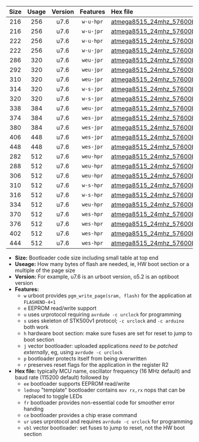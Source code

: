 |Size|Usage|Version|Features|Hex file|
|:-:|:-:|:-:|:-:|:--|
|216|256|u7.6|`w-u-hpr`|[atmega8515_24mhz_57600bps_ur.hex](https://raw.githubusercontent.com/stefanrueger/urboot/main/bootloaders/atmega8515/fcpu_24mhz/57600_bps/atmega8515_24mhz_57600bps_ur.hex)|
|216|256|u7.6|`w-u-jpr`|[atmega8515_24mhz_57600bps_ur_vbl.hex](https://raw.githubusercontent.com/stefanrueger/urboot/main/bootloaders/atmega8515/fcpu_24mhz/57600_bps/atmega8515_24mhz_57600bps_ur_vbl.hex)|
|222|256|u7.6|`w-u-hpr`|[atmega8515_24mhz_57600bps_lednop_ur.hex](https://raw.githubusercontent.com/stefanrueger/urboot/main/bootloaders/atmega8515/fcpu_24mhz/57600_bps/atmega8515_24mhz_57600bps_lednop_ur.hex)|
|222|256|u7.6|`w-u-jpr`|[atmega8515_24mhz_57600bps_lednop_ur_vbl.hex](https://raw.githubusercontent.com/stefanrueger/urboot/main/bootloaders/atmega8515/fcpu_24mhz/57600_bps/atmega8515_24mhz_57600bps_lednop_ur_vbl.hex)|
|286|320|u7.6|`weu-jpr`|[atmega8515_24mhz_57600bps_ee_ur_vbl.hex](https://raw.githubusercontent.com/stefanrueger/urboot/main/bootloaders/atmega8515/fcpu_24mhz/57600_bps/atmega8515_24mhz_57600bps_ee_ur_vbl.hex)|
|292|320|u7.6|`weu-jpr`|[atmega8515_24mhz_57600bps_ee_lednop_ur_vbl.hex](https://raw.githubusercontent.com/stefanrueger/urboot/main/bootloaders/atmega8515/fcpu_24mhz/57600_bps/atmega8515_24mhz_57600bps_ee_lednop_ur_vbl.hex)|
|310|320|u7.6|`weu-jpr`|[atmega8515_24mhz_57600bps_ee_lednop_fr_ur_vbl.hex](https://raw.githubusercontent.com/stefanrueger/urboot/main/bootloaders/atmega8515/fcpu_24mhz/57600_bps/atmega8515_24mhz_57600bps_ee_lednop_fr_ur_vbl.hex)|
|314|320|u7.6|`w-s-jpr`|[atmega8515_24mhz_57600bps_vbl.hex](https://raw.githubusercontent.com/stefanrueger/urboot/main/bootloaders/atmega8515/fcpu_24mhz/57600_bps/atmega8515_24mhz_57600bps_vbl.hex)|
|320|320|u7.6|`w-s-jpr`|[atmega8515_24mhz_57600bps_lednop_vbl.hex](https://raw.githubusercontent.com/stefanrueger/urboot/main/bootloaders/atmega8515/fcpu_24mhz/57600_bps/atmega8515_24mhz_57600bps_lednop_vbl.hex)|
|338|384|u7.6|`weu-jpr`|[atmega8515_24mhz_57600bps_ee_lednop_fr_ce_ur_vbl.hex](https://raw.githubusercontent.com/stefanrueger/urboot/main/bootloaders/atmega8515/fcpu_24mhz/57600_bps/atmega8515_24mhz_57600bps_ee_lednop_fr_ce_ur_vbl.hex)|
|374|384|u7.6|`wes-jpr`|[atmega8515_24mhz_57600bps_ee_vbl.hex](https://raw.githubusercontent.com/stefanrueger/urboot/main/bootloaders/atmega8515/fcpu_24mhz/57600_bps/atmega8515_24mhz_57600bps_ee_vbl.hex)|
|380|384|u7.6|`wes-jpr`|[atmega8515_24mhz_57600bps_ee_lednop_vbl.hex](https://raw.githubusercontent.com/stefanrueger/urboot/main/bootloaders/atmega8515/fcpu_24mhz/57600_bps/atmega8515_24mhz_57600bps_ee_lednop_vbl.hex)|
|406|448|u7.6|`wes-jpr`|[atmega8515_24mhz_57600bps_ee_lednop_fr_vbl.hex](https://raw.githubusercontent.com/stefanrueger/urboot/main/bootloaders/atmega8515/fcpu_24mhz/57600_bps/atmega8515_24mhz_57600bps_ee_lednop_fr_vbl.hex)|
|448|448|u7.6|`wes-jpr`|[atmega8515_24mhz_57600bps_ee_lednop_fr_ce_vbl.hex](https://raw.githubusercontent.com/stefanrueger/urboot/main/bootloaders/atmega8515/fcpu_24mhz/57600_bps/atmega8515_24mhz_57600bps_ee_lednop_fr_ce_vbl.hex)|
|282|512|u7.6|`weu-hpr`|[atmega8515_24mhz_57600bps_ee_ur.hex](https://raw.githubusercontent.com/stefanrueger/urboot/main/bootloaders/atmega8515/fcpu_24mhz/57600_bps/atmega8515_24mhz_57600bps_ee_ur.hex)|
|288|512|u7.6|`weu-hpr`|[atmega8515_24mhz_57600bps_ee_lednop_ur.hex](https://raw.githubusercontent.com/stefanrueger/urboot/main/bootloaders/atmega8515/fcpu_24mhz/57600_bps/atmega8515_24mhz_57600bps_ee_lednop_ur.hex)|
|306|512|u7.6|`weu-hpr`|[atmega8515_24mhz_57600bps_ee_lednop_fr_ur.hex](https://raw.githubusercontent.com/stefanrueger/urboot/main/bootloaders/atmega8515/fcpu_24mhz/57600_bps/atmega8515_24mhz_57600bps_ee_lednop_fr_ur.hex)|
|310|512|u7.6|`w-s-hpr`|[atmega8515_24mhz_57600bps.hex](https://raw.githubusercontent.com/stefanrueger/urboot/main/bootloaders/atmega8515/fcpu_24mhz/57600_bps/atmega8515_24mhz_57600bps.hex)|
|316|512|u7.6|`w-s-hpr`|[atmega8515_24mhz_57600bps_lednop.hex](https://raw.githubusercontent.com/stefanrueger/urboot/main/bootloaders/atmega8515/fcpu_24mhz/57600_bps/atmega8515_24mhz_57600bps_lednop.hex)|
|334|512|u7.6|`weu-hpr`|[atmega8515_24mhz_57600bps_ee_lednop_fr_ce_ur.hex](https://raw.githubusercontent.com/stefanrueger/urboot/main/bootloaders/atmega8515/fcpu_24mhz/57600_bps/atmega8515_24mhz_57600bps_ee_lednop_fr_ce_ur.hex)|
|370|512|u7.6|`wes-hpr`|[atmega8515_24mhz_57600bps_ee.hex](https://raw.githubusercontent.com/stefanrueger/urboot/main/bootloaders/atmega8515/fcpu_24mhz/57600_bps/atmega8515_24mhz_57600bps_ee.hex)|
|376|512|u7.6|`wes-hpr`|[atmega8515_24mhz_57600bps_ee_lednop.hex](https://raw.githubusercontent.com/stefanrueger/urboot/main/bootloaders/atmega8515/fcpu_24mhz/57600_bps/atmega8515_24mhz_57600bps_ee_lednop.hex)|
|402|512|u7.6|`wes-hpr`|[atmega8515_24mhz_57600bps_ee_lednop_fr.hex](https://raw.githubusercontent.com/stefanrueger/urboot/main/bootloaders/atmega8515/fcpu_24mhz/57600_bps/atmega8515_24mhz_57600bps_ee_lednop_fr.hex)|
|444|512|u7.6|`wes-hpr`|[atmega8515_24mhz_57600bps_ee_lednop_fr_ce.hex](https://raw.githubusercontent.com/stefanrueger/urboot/main/bootloaders/atmega8515/fcpu_24mhz/57600_bps/atmega8515_24mhz_57600bps_ee_lednop_fr_ce.hex)|

- **Size:** Bootloader code size including small table at top end
- **Useage:** How many bytes of flash are needed, ie, HW boot section or a multiple of the page size
- **Version:** For example, u7.6 is an urboot version, o5.2 is an optiboot version
- **Features:**
  + `w` urboot provides `pgm_write_page(sram, flash)` for the application at `FLASHEND-4+1`
  + `e` EEPROM read/write support
  + `u` uses urprotocol requiring `avrdude -c urclock` for programming
  + `s` uses skeleton of STK500v1 protocol; `-c urclock` and `-c arduino` both work
  + `h` hardware boot section: make sure fuses are set for reset to jump to boot section
  + `j` vector bootloader: uploaded applications *need to be patched externally*, eg, using `avrdude -c urclock`
  + `p` bootloader protects itself from being overwritten
  + `r` preserves reset flags for the application in the register R2
- **Hex file:** typically MCU name, oscillator frequency (16 MHz default) and baud rate (115200 default) followed by
  + `ee` bootloader supports EEPROM read/write
  + `lednop` "template" bootloader contains `mov rx,rx` nops that can be replaced to toggle LEDs
  + `fr` bootloader provides non-essential code for smoother error handing
  + `ce` bootloader provides a chip erase command
  + `ur` uses urprotocol and requires `avrdude -c urclock` for programming
  + `vbl` vector bootloader: set fuses to jump to reset, not the HW boot section
